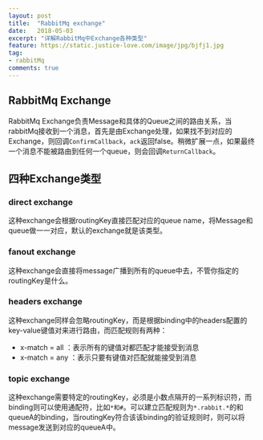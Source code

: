 ```yaml
---
layout: post
title:  "RabbitMq exchange"
date:   2018-05-03
excerpt: "详解RabbitMq中Exchange各种类型"
feature: https://static.justice-love.com/image/jpg/bjfj1.jpg
tag:
- rabbitMq
comments: true
---
```


## RabbitMq Exchange

RabbitMq Exchange负责Message和具体的Queue之间的路由关系，当rabbitMq接收到一个消息，首先是由Exchange处理，如果找不到对应的Exchange，则回调```ConfirmCallback```，```ack```返回false。稍微扩展一点，如果最终一个消息不能被路由到任何一个queue，则会回调```ReturnCallback```。

## 四种Exchange类型

### direct exchange

这种exchange会根据routingKey直接匹配对应的queue name，将Message和queue做一一对应，默认的exchange就是该类型。

### fanout exchange

这种exchange会直接将message广播到所有的queue中去，不管你指定的routingKey是什么。

### headers exchange

这种exchange同样会忽略routingKey，而是根据binding中的headers配置的key-value键值对来进行路由，而匹配规则有两种：

* x-match = all   ：表示所有的键值对都匹配才能接受到消息
* x-match = any ：表示只要有键值对匹配就能接受到消息
    
### topic exchange

这种exchange需要特定的routingKey，必须是小数点隔开的一系列标识符，而binding则可以使用通配符，比如```*和#```。可以建立匹配规则为```*.rabbit.*```的和queueA的binding，当routingKey符合该该binding的验证规则时，则可以将message发送到对应的queueA中。